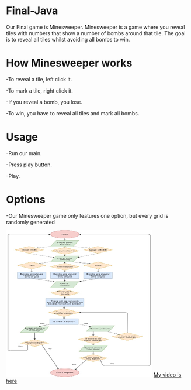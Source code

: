 # Final-Java
Our Final game is Minesweeper. Minesweeper is a game where you reveal tiles with numbers that show a number of bombs around that tile. The goal is to reveal all tiles whilst avoiding all bombs to win.

# How Minesweeper works
-To reveal a tile, left click it.

-To mark a tile, right click it. 

-If you reveal a bomb, you lose.

-To win, you have to reveal all tiles and mark all bombs. 

# Usage

-Run our main.

-Press play button.

-Play.

# Options
-Our Minesweeper game only features one option, but every grid is randomly generated

<img src="Minesweeper Flowchart.jpg" height = "400" width ="400">
<a href ="https://youtu.be/46vPQlsXBxA">My video is here</a>
